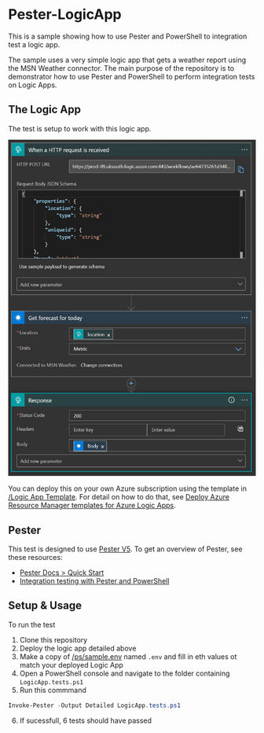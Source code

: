 # Pester-LogicApp
This is a sample showing how to use Pester and PowerShell to integration test a logic app.

The sample uses a very simple logic app that gets a weather report using the MSN Weather connector. The main purpose of the repository is to demonstrator how to use Pester and PowerShell to perform integration tests on Logic Apps.

## The Logic App
The test is setup to work with this logic app.

 ![The logic app overview](https://github.com/martinkearn/Pester-LogicApp/raw/main/Logic%20App%20Template/LogicAppOverview.jpg)
 
You can deploy this on your own Azure subscription using the template in [/Logic App Template](https://github.com/martinkearn/Pester-LogicApp/tree/main/Logic%20App%20Template). For detail on how to do that, see [Deploy Azure Resource Manager templates for Azure Logic Apps](https://docs.microsoft.com/en-us/azure/logic-apps/logic-apps-deploy-azure-resource-manager-templates).

## Pester
This test is designed to use [Pester V5](https://pester.dev/). To get an overview of Pester, see these resources:
- [Pester Docs > Quick Start](https://pester.dev/docs/quick-start)
- [Integration testing with Pester and PowerShell](http://martink.me/articles/integration-testing-with-pester-and-powershell)

## Setup & Usage
To run the test
1. Clone this repository
2. Deploy the logic app detailed above
3. Make a copy of [/ps/sample.env](https://github.com/martinkearn/Pester-LogicApp/blob/main/PS/sample.env) named `.env` and fill in eth values ot match your deployed Logic App
4. Open a PowerShell console and navigate to the folder containing `LogicApp.tests.ps1`
5. Run this commmand

```PowerShell
Invoke-Pester -Output Detailed LogicApp.tests.ps1
```

6. If sucessfull, 6 tests should have passed
